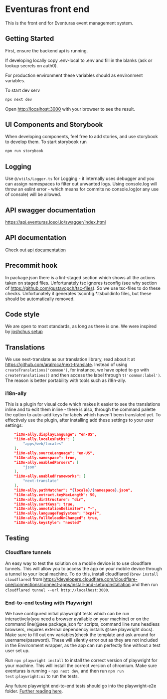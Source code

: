 # Eventuras front end

This is the front end for Eventuras event management system.

## Getting Started

First, ensure the backend api is running.

If developing locally copy .env-local to .env and fill in the blanks (ask or lookup secrets on auth0).

For production environment these variables should as environment variables.

To start dev serv

```bash
npx next dev
```

Open [http://localhost:3000](http://localhost:3000) with your browser to see the result.

## UI Components and Storybook

When developing components, feel free to add stories, and use storybook to develop them.
To start storybook run

```bash
npm run storybook
```

## Logging

Use `@/utils/Logger.ts` for Logging - it internally uses debugger and you can assign namespaces to filter out unwanted logs.
Using console.log will throw an eslint error - which means for commits no console.log(or any use of console) will be allowed.

## API swagger documentation

<https://api.eventuras.losol.io/swagger/index.html>

## API documentation

Check out [api documentation](src/utils/api/README.md)

## Precommit hook

In package.json there is a lint-staged section which shows all the actions taken on staged files.
Unfortunately tsc ignores tsconfig (see why section of <https://github.com/gustavopch/tsc-files>). So we use tsc-files to do these checks. Unfortunately it generates tsconfig.\*.tsbuildinfo files, but these should be automatically removed.

## Code style

We are open to most standards, as long as there is one. We were inspired by [joshchus setup](https://dev.to/joshchu/how-to-setup-prettier-eslint-husky-and-lint-staged-with-a-nextjs-and-typescript-project-i7b)

## Translations

We use next-translate as our translation library, read about it at <https://github.com/aralroca/next-translate>. Instead of using `createTranslations('common')`, for instance, we have opted to go with `createTranslations()` and then access the label through `t('common:label')`. The reason is better portability with tools such as i18n-ally.

### i18n-ally

This is a plugin for visual code which makes it easier to see the translations inline and to edit them inline - there is also, through the command palette the option to auto-add keys for labels which haven't been translated yet. To effectively use the plugin, after installing add these settings to your user settings:

```json
    "i18n-ally.displayLanguage": "en-US",
    "i18n-ally.localesPaths": [
        "apps/web/locales"
    ],
    "i18n-ally.sourceLanguage": "en-US",
    "i18n-ally.namespace": true,
    "i18n-ally.enabledParsers": [
        "json"
    ],
    "i18n-ally.enabledFrameworks": [
        "next-translate"
    ],
    "i18n-ally.pathMatcher": "{locale}/{namespace}.json",
    "i18n-ally.extract.keyMaxLength": 50,
    "i18n-ally.dirStructure": "dir",
    "i18n-ally.sortKeys": true,
    "i18n-ally.annotationDelimiter": "-",
    "i18n-ally.languageTagSystem": "bcp47",
    "i18n-ally.fullReloadOnChanged": true,
    "i18n-ally.keystyle": "nested"
```

## Testing

### Cloudflare tunnels

An easy way to test the solution on a mobile device is to use cloudflare tunnels. This will allow you to access the app on your mobile device through a tunnel to your local machine. To do this, install cloudflared (`brew install cloudflared`) from <https://developers.cloudflare.com/cloudflare-one/connections/connect-apps/install-and-setup/installation> and then run `cloudflared tunnel --url http://localhost:3000`.

### End-to-end testing with Playwright

We have configured initial playwright tests which can be run interactively(you need a browser available on your machine) or on the command line(@see package.json for scripts, command line runs headless browsers, requires external dependency installs @see playwright docs). Make sure to fill out env variables(check the template and ask around for username/password). These will silently error out as they are not included in the Environment wrapper, as the app can run perfectly fine without a test user set up.

Run `npx playwright install` to install the correct version of playwright for your machine. This will install the correct version of chromium. Make sure eventuras is running - `npx next dev`, and then run `npm run test:playwright:ui` to run the tests.

Any future playwright end-to-end tests should go into the playwright-e2e folder. [Further reading here](playwright-e2e-/README.md).
